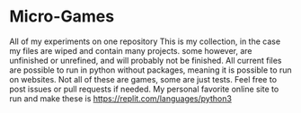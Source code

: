 # Micro-Games
All of my experiments on one repository
This is my collection, in the case my files are wiped and contain many projects. some however, are unfinished or unrefined, and will probably not be finished.
All current files are possible to run in python without packages, meaning it is possible to run on websites. 
Not all of these are games, some are just tests. 
Feel free to post issues or pull requests if needed. 
My personal favorite online site to run and make these is https://replit.com/languages/python3 
